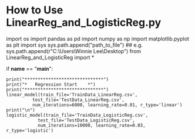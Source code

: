 # How to Use LinearReg_and_LogisticReg.py
import os
import pandas as pd
import numpy as np
import matplotlib.pyplot as plt
import sys
sys.path.append("path_to_file")  ## e.g. sys.path.append(r"C:\Users\Winnie Lee\Desktop\")
from LinearReg_and_LogisticReg import *

if __name__ == "__main__":

	print("******************************")
	print("*   Regression Start    *")
	print("******************************")
	linear_model(train_file='TrainData_LinearReg.csv', 
              test_file='TestData_LinearReg.csv', 
              num_iterations=6000, learning_rate=0.01, r_type='linear')
	print("\n")
	logistic_model(train_file='TrainData_LogisticReg.csv', 
                test_file='TestData_LogisticReg.csv', 
                num_iterations=10000, learning_rate=0.03, r_type='logistic')
